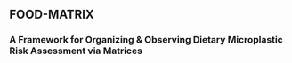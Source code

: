 ## FOOD-MATRIX
### A Framework for Organizing & Observing Dietary Microplastic Risk Assessment via Matrices
